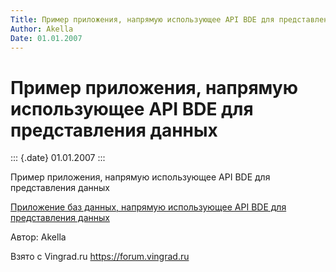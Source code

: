 ```yaml
---
Title: Пример приложения, напрямую использующее API BDE для представления данных
Author: Akella
Date: 01.01.2007
---
```



Пример приложения, напрямую использующее API BDE для представления данных
=========================================================================

::: {.date}
01.01.2007
:::

Пример приложения, напрямую использующее API BDE для представления
данных

[Приложение баз данных, напрямую использующее API BDE для представления
данных](16_2.zip)

Автор: Akella

Взято с Vingrad.ru <https://forum.vingrad.ru>
